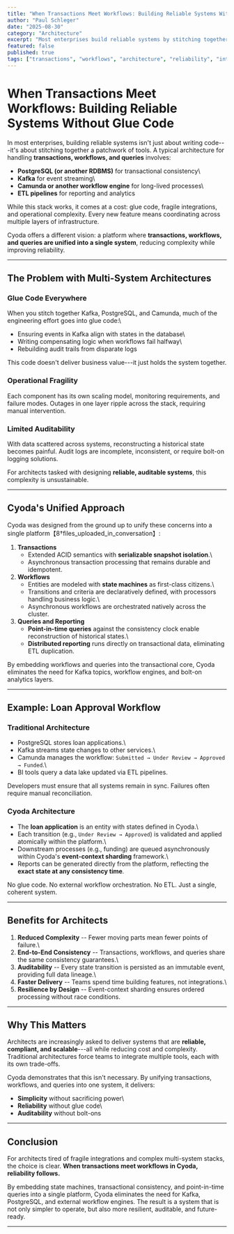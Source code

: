 ```yaml
---
title: "When Transactions Meet Workflows: Building Reliable Systems Without Glue Code"
author: "Paul Schleger"
date: "2025-08-30"
category: "Architecture"
excerpt: "Most enterprises build reliable systems by stitching together PostgreSQL, Kafka, and workflow engines. Cyoda offers a different vision: a unified platform where transactions, workflows, and queries reduce complexity while improving reliability."
featured: false
published: true
tags: ["transactions", "workflows", "architecture", "reliability", "integration"]
---
```


# When Transactions Meet Workflows: Building Reliable Systems Without Glue Code

In most enterprises, building reliable systems isn't just about writing
code---it's about stitching together a patchwork of tools. A typical
architecture for handling **transactions, workflows, and queries**
involves:

-   **PostgreSQL (or another RDBMS)** for transactional consistency\
-   **Kafka** for event streaming\
-   **Camunda or another workflow engine** for long-lived processes\
-   **ETL pipelines** for reporting and analytics

While this stack works, it comes at a cost: glue code, fragile
integrations, and operational complexity. Every new feature means
coordinating across multiple layers of infrastructure.

Cyoda offers a different vision: a platform where **transactions,
workflows, and queries are unified into a single system**, reducing
complexity while improving reliability.

------------------------------------------------------------------------

## The Problem with Multi-System Architectures

### Glue Code Everywhere

When you stitch together Kafka, PostgreSQL, and Camunda, much of the
engineering effort goes into glue code:\
- Ensuring events in Kafka align with states in the database\
- Writing compensating logic when workflows fail halfway\
- Rebuilding audit trails from disparate logs

This code doesn't deliver business value---it just holds the system
together.

### Operational Fragility

Each component has its own scaling model, monitoring requirements, and
failure modes. Outages in one layer ripple across the stack, requiring
manual intervention.

### Limited Auditability

With data scattered across systems, reconstructing a historical state
becomes painful. Audit logs are incomplete, inconsistent, or require
bolt-on logging solutions.

For architects tasked with designing **reliable, auditable systems**,
this complexity is unsustainable.

------------------------------------------------------------------------

## Cyoda's Unified Approach

Cyoda was designed from the ground up to unify these concerns into a
single platform【8†files_uploaded_in_conversation】:

1.  **Transactions**
    -   Extended ACID semantics with **serializable snapshot
        isolation**.\
    -   Asynchronous transaction processing that remains durable and
        idempotent.
2.  **Workflows**
    -   Entities are modeled with **state machines** as first-class
        citizens.\
    -   Transitions and criteria are declaratively defined, with
        processors handling business logic.\
    -   Asynchronous workflows are orchestrated natively across the
        cluster.
3.  **Queries and Reporting**
    -   **Point-in-time queries** against the consistency clock enable
        reconstruction of historical states.\
    -   **Distributed reporting** runs directly on transactional data,
        eliminating ETL duplication.

By embedding workflows and queries into the transactional core, Cyoda
eliminates the need for Kafka topics, workflow engines, and bolt-on
analytics layers.

------------------------------------------------------------------------

## Example: Loan Approval Workflow

### Traditional Architecture

-   PostgreSQL stores loan applications.\
-   Kafka streams state changes to other services.\
-   Camunda manages the workflow:
    `Submitted → Under Review → Approved → Funded`.\
-   BI tools query a data lake updated via ETL pipelines.

Developers must ensure that all systems remain in sync. Failures often
require manual reconciliation.

### Cyoda Architecture

-   The **loan application** is an entity with states defined in Cyoda.\
-   Each transition (e.g., `Under Review → Approved`) is validated and
    applied atomically within the platform.\
-   Downstream processes (e.g., funding) are queued asynchronously
    within Cyoda's **event-context sharding** framework.\
-   Reports can be generated directly from the platform, reflecting the
    **exact state at any consistency time**.

No glue code. No external workflow orchestration. No ETL. Just a single,
coherent system.

------------------------------------------------------------------------

## Benefits for Architects

1.  **Reduced Complexity** -- Fewer moving parts mean fewer points of
    failure.\
2.  **End-to-End Consistency** -- Transactions, workflows, and queries
    share the same consistency guarantees.\
3.  **Auditability** -- Every state transition is persisted as an
    immutable event, providing full data lineage.\
4.  **Faster Delivery** -- Teams spend time building features, not
    integrations.\
5.  **Resilience by Design** -- Event-context sharding ensures ordered
    processing without race conditions.

------------------------------------------------------------------------

## Why This Matters

Architects are increasingly asked to deliver systems that are
**reliable, compliant, and scalable**---all while reducing cost and
complexity. Traditional architectures force teams to integrate multiple
tools, each with its own trade-offs.

Cyoda demonstrates that this isn't necessary. By unifying transactions,
workflows, and queries into one system, it delivers:

-   **Simplicity** without sacrificing power\
-   **Reliability** without glue code\
-   **Auditability** without bolt-ons

------------------------------------------------------------------------

## Conclusion

For architects tired of fragile integrations and complex multi-system
stacks, the choice is clear. **When transactions meet workflows in
Cyoda, reliability follows.**

By embedding state machines, transactional consistency, and
point-in-time queries into a single platform, Cyoda eliminates the need
for Kafka, PostgreSQL, and external workflow engines. The result is a
system that is not only simpler to operate, but also more resilient,
auditable, and future-ready.

------------------------------------------------------------------------
